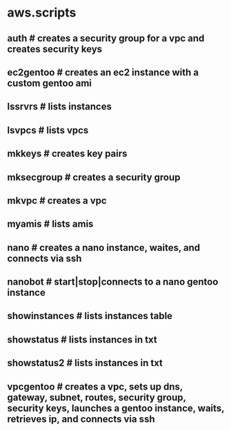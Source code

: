 # aws.scripts


## auth \# creates a security group for a vpc and creates security keys

## ec2gentoo \# creates an ec2 instance with a custom gentoo ami

## lssrvrs \# lists instances

## lsvpcs \# lists vpcs

## mkkeys \# creates key pairs

## mksecgroup \# creates a security group

## mkvpc \# creates a vpc

## myamis \# lists amis

## nano \# creates a nano instance, waites, and connects via ssh

## nanobot \# start|stop|connects to a nano gentoo instance

## showinstances \# lists instances table

## showstatus \# lists instances in txt

## showstatus2 \# lists instances in txt

## vpcgentoo \# creates a vpc, sets up dns, gateway, subnet, routes, security group, security keys, launches a gentoo instance, waits, retrieves ip, and connects via ssh
            
